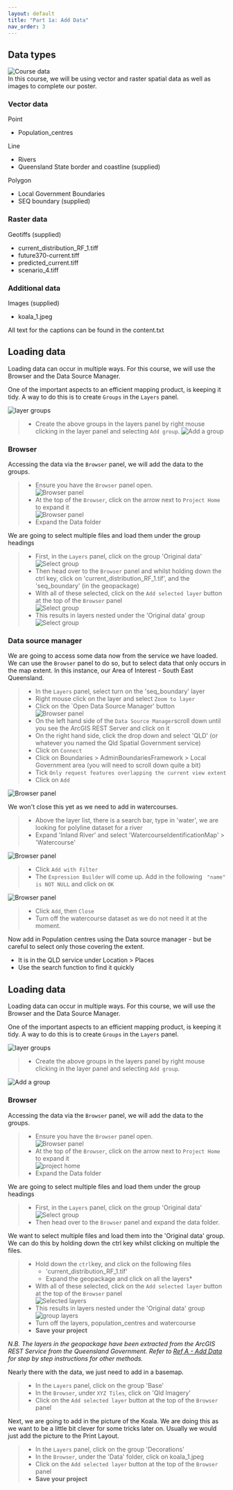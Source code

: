 ```yaml
---
layout: default
title: "Part 1a: Add Data"
nav_order: 3
---
```


## Data types
![Course data](../media/course_datax.png)  
In this course, we will be using vector and raster spatial data as well as images to complete our poster.  
### Vector data
Point

- Population_centres

Line

- Rivers
- Queensland State border and coastline (supplied)

Polygon

- Local Government Boundaries
- SEQ boundary (supplied)

### Raster data
Geotiffs (supplied)

- current_distribution_RF_1.tiff
- future370-current.tiff
- predicted_current.tiff
- scenario_4.tiff

### Additional data
Images (supplied)

- koala_1.jpeg


All text for the captions can be found in the content.txt

## Loading data
Loading data can occur in multiple ways. For this course, we will use the Browser and the Data Source Manager.  

One of the important aspects to an efficient mapping product, is keeping it tidy. A way to do this is to create `Groups` in the `Layers` panel.  

![layer groups](../media/groups.png)  

> - Create the above groups in the layers panel by right mouse clicking in the layer panel and selecting `Add group`.
> ![Add a group](../media/add_group.png)  

### Browser
Accessing the data via the `Browser` panel, we will add the data to the groups. 

> - Ensure you have the `Browser` panel open.  
> ![Browser panel](../media/browser.png)  
> - At the top of the `Browser`, click on the arrow next to `Project Home` to expand it  
> ![Browser panel](../media/Project_home.png)  
> - Expand the Data folder  

We are going to select multiple files and load them under the group headings 

> - First, in the `Layers` panel, click on the group 'Original data'  
> ![Select group](../media/select_group.png)  
> - Then head over to the `Browser` panel and whilst holding down the ctrl key, click on 'current_distribution_RF_1.tif', and the 'seq_boundary' (in the geopackage)  
> - With all of these selected, click on the `Add selected layer` button at the top of the `Browser` panel  
> ![Select group](../media/add-selected-layers.png)  
> - This results in layers nested under the 'Original data' group  
> ![Select group](../media/group_layers.png)  

### Data source manager
We are going to access some data now from the service we have loaded. We can use the `Browser` panel to do so, but to select data that only occurs in the map extent. In this instance, our Area of Interest - South East Queensland.   

> - In the `Layers` panel, select turn on the 'seq_boundary' layer  
> - Right mouse click on the layer and select `Zoom to layer`  
> - Click on the `Open Data Source Manager' button  
> ![Browser panel](../media/data-source-manager.png)  
> - On the left hand side of the `Data Source Manager`scroll down until you see the ArcGIS REST Server and click on it  
> - On the right hand side, click the drop down and select 'QLD' (or whatever you named the Qld Spatial Government service)  
> - Click on `Connect`  
> - Click on Boundaries > AdminBoundariesFramework > Local Government area (you will need to scroll down quite a bit)
> - Tick `Only request features overlapping the current view extent`  
> - Click on `Add`  

![Browser panel](../media/data-source-manager-load-lga.png)  

We won't close this yet as we need to add in watercourses.

> - Above the layer list, there is a search bar, type in 'water', we are looking for polyline dataset for a river  
> - Expand 'Inland River' and select 'WatercourseIdentificationMap' > 'Watercourse'

![Browser panel](../media/data-watercourse.png)

> - Click `Add with Filter`  
> - The `Expression Builder` will come up. Add in the following ` "name" is NOT NULL` and click on `OK`

![Browser panel](../media/data-add-filter.png)

> - Click `Add`, then `Close`
> - Turn off the watercourse dataset as we do not need it at the moment. 

Now add in Population centres using the Data source manager - but be careful to select only those covering the extent.  

- It is in the QLD service under Location > Places  
- Use the search function to find it quickly  

## Loading data
Loading data can occur in multiple ways. For this course, we will use the Browser and the Data Source Manager.  

One of the important aspects to an efficient mapping product, is keeping it tidy. A way to do this is to create `Groups` in the `Layers` panel.   

![layer groups](../media/groups.png)  

> - Create the above groups in the layers panel by right mouse clicking in the layer panel and selecting `Add group`.  

![Add a group](../media/add_group.png)  

### Browser
Accessing the data via the `Browser` panel, we will add the data to the groups. 

> - Ensure you have the `Browser` panel open.  
> ![Browser panel](../media/browser.png)  
> - At the top of the `Browser`, click on the arrow next to `Project Home` to expand it  
> ![project home](../media/Project_home.png)  
> - Expand the Data folder  

We are going to select multiple files and load them under the group headings 

> - First, in the `Layers` panel, click on the group 'Original data'  
> ![Select group](../media/select_group.png)  
> - Then head over to the `Browser` panel and expand the data folder.  

We want to select multiple files and load them into the 'Original data' group. We can do this by holding down the ctrl key whilst clicking on multiple the files.

> - Hold down the `ctrl`key, and click on the following files
>   - 'current_distribution_RF_1.tif'  
>   - Expand the geopackage and click on all the layers*  
> - With all of these selected, click on the `Add selected layer` button at the top of the `Browser` panel  
> ![Selected layers](../media/add-selected-layers2.png)  
> - This results in layers nested under the 'Original data' group  
> ![group layers](../media/group_layers.png)  
> - Turn off the layers, population_centres and watercourse  
> - **Save your project**  

*N.B. The layers in the geopackage have been extracted from the ArcGIS REST Service from the Queensland Government. Refer to [Ref A - Add Data](https://emhain8.github.io./QGIS-Cartography-ICCB/docs/part1a-add-data.html) for step by step instructions for other methods.*   

Nearly there with the data, we just need to add in a basemap.  

> - In the `Layers` panel, click on the group 'Base'  
> - In the `Browser`, under `XYZ Tiles`, click on 'Qld Imagery'  
> - Click on the `Add selected layer` button at the top of the `Browser` panel

Next, we are going to add in the picture of the Koala. We are doing this as we want to be a little bit clever for some tricks later on. Usually we would just add the picture to the Print Layout. 

> - In the `Layers` panel, click on the group 'Decorations'
> - In the `Browser`, under the 'Data' folder, click on koala_1.jpeg
> - Click on the `Add selected layer` button at the top of the `Browser` panel
> - **Save your project**  
